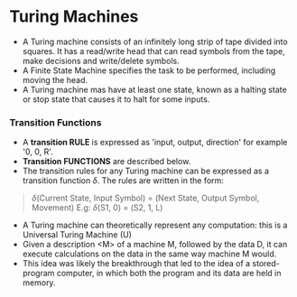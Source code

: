 # Turing Machines
- A Turing machine consists of an infinitely long strip of tape divided into squares. It has a read/write head that can read symbols from the tape, make decisions and write/delete symbols.
- A Finite State Machine specifies the task to be performed, including moving the head.
- A Turing machine mas have at least one state, known as a halting state or stop state that causes it to halt for some inputs.

### Transition Functions
- A **transition RULE** is expressed as 'input, output, direction' for example '0, 0, R'. 
- **Transition FUNCTIONS** are described below.
- The transition rules for any Turing machine can be expressed as a transition function $\delta$. The rules are written in the form:
> $\delta$(Current State, Input Symbol) = (Next State, Output Symbol, Movement) 
> E.g:
> $\delta$(S1, 0) = (S2, 1, L)

- A Turing machine can theoretically represent any computation: this is a Universal Turing Machine (U)
- Given a description \<M\> of a machine M, followed by the data D, it can execute calculations on the data in the same way machine M would.
- This idea was likely the breakthrough that led to the idea of a stored-program computer, in which both the program and its data are held in memory.
